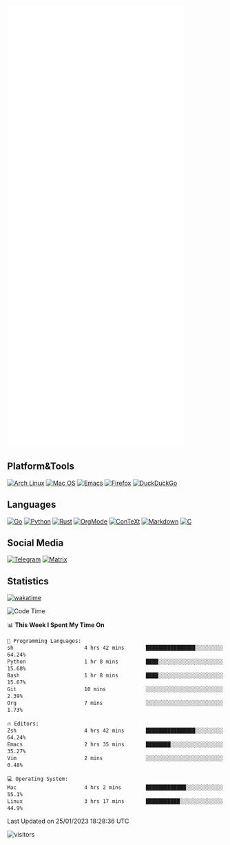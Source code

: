 ![Metrics](https://github.com/SteamedFish/SteamedFish/blob/master/github-metrics.svg)

## Platform&Tools

[![Arch Linux](https://img.shields.io/badge/ArchLinux-1793D1?logo=arch-linux&logoColor=fff&style=flat-square)](https://archlinux.org/)
[![Mac OS](https://img.shields.io/badge/MacOS-000000?style=flat-square&logo=macos&logoColor=F0F0F0)](https://www.apple.com/macos/)
[![Emacs](https://img.shields.io/badge/Emacs-%237F5AB6.svg?&style=flat-square&logo=gnu-emacs&logoColor=white)](https://www.gnu.org/software/emacs/)
[![Firefox](https://img.shields.io/badge/Firefox-FF7139?style=flat-square&logo=Firefox-Browser&logoColor=white)](https://firefox.com/)
[![DuckDuckGo](https://img.shields.io/badge/DuckDuckGo-DE5833?style=flat-square&logo=DuckDuckGo&logoColor=white)](https://duckduckgo.com/)

## Languages

[![Go](https://img.shields.io/badge/Golang-%2300ADD8.svg?style=flat-square&logo=go&logoColor=white)](https://golang.org/)
[![Python](https://img.shields.io/badge/Python-3670A0?style=flat-square&logo=python&logoColor=ffdd54)](https://www.python.org/)
[![Rust](https://img.shields.io/badge/Rust-%23000000.svg?style=flat-square&logo=rust&logoColor=white)](https://www.rust-lang.org/)
[![OrgMode](https://img.shields.io/badge/OrgMode-%23000000.svg?style=flat-square&logo=org&logoColor=white)](https://orgmode.org/)
[![ConTeXt](https://img.shields.io/badge/ConTeXt-%23008080.svg?style=flat-square&logo=latex&logoColor=white)](https://contextgarden.net/)
[![Markdown](https://img.shields.io/badge/MarkDown-%23000000.svg?style=flat-square&logo=markdown&logoColor=white)](https://daringfireball.net/projects/markdown/)
[![C](https://img.shields.io/badge/C-%2300599C.svg?style=flat-square&logo=c&logoColor=white)](https://www.iso.org/standard/74528.html)

## Social Media
[![Telegram](https://img.shields.io/badge/SteamedFish-2CA5E0?style=social&logo=telegram&logoColor=white)](https://t.me/SteamedFish)
[![Matrix](https://img.shields.io/badge/SteamedFish-2CA5E0?style=social&logo=matrix&logoColor=black)](https://matrix.to/#/@i:steamedfish.org)

## Statistics
[![wakatime](https://wakatime.com/badge/user/168280d6-fcf2-4b4f-ad3a-dc4612f35b38.svg)](https://wakatime.com/@168280d6-fcf2-4b4f-ad3a-dc4612f35b38)

<!--START_SECTION:waka-->
![Code Time](http://img.shields.io/badge/Code%20Time-2%2C260%20hrs%2012%20mins-blue)

📊 **This Week I Spent My Time On** 

```text
💬 Programming Languages: 
sh                       4 hrs 42 mins       ████████████████░░░░░░░░░   64.24% 
Python                   1 hr 8 mins         ████░░░░░░░░░░░░░░░░░░░░░   15.68% 
Bash                     1 hr 8 mins         ████░░░░░░░░░░░░░░░░░░░░░   15.67% 
Git                      10 mins             ░░░░░░░░░░░░░░░░░░░░░░░░░   2.39% 
Org                      7 mins              ░░░░░░░░░░░░░░░░░░░░░░░░░   1.73%

🔥 Editors: 
Zsh                      4 hrs 42 mins       ████████████████░░░░░░░░░   64.24% 
Emacs                    2 hrs 35 mins       ████████░░░░░░░░░░░░░░░░░   35.27% 
Vim                      2 mins              ░░░░░░░░░░░░░░░░░░░░░░░░░   0.48%

💻 Operating System: 
Mac                      4 hrs 2 mins        █████████████░░░░░░░░░░░░   55.1% 
Linux                    3 hrs 17 mins       ███████████░░░░░░░░░░░░░░   44.9%

```


 Last Updated on 25/01/2023 18:28:36 UTC
<!--END_SECTION:waka-->

![visitors](https://visitor-badge.laobi.icu/badge?page_id=SteamedFish.SteamedFish)
